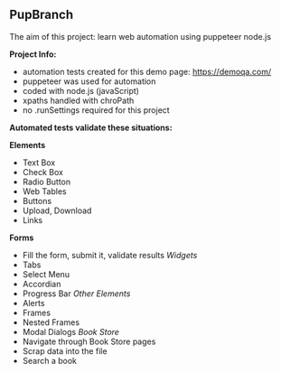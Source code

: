 ## PupBranch
The aim of this project: learn web automation using puppeteer node.js

**Project Info:**
- automation tests created for this demo page: https://demoqa.com/
- puppeteer was used for automation
- coded with node.js (javaScript)
- xpaths handled with chroPath
- no .runSettings required for this project

**Automated tests validate these situations:**

**Elements**
- Text Box
- Check Box
- Radio Button
- Web Tables
- Buttons
- Upload, Download
- Links
  
**Forms**
- Fill the form, submit it, validate results
*Widgets*
- Tabs
- Select Menu
- Accordian
- Progress Bar
*Other Elements*
- Alerts
- Frames
- Nested Frames
- Modal Dialogs
*Book Store*
- Navigate through Book Store pages
- Scrap data into the file
- Search a book
